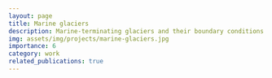 ```yaml
---
layout: page
title: Marine glaciers
description: Marine-terminating glaciers and their boundary conditions 
img: assets/img/projects/marine-glaciers.jpg
importance: 6
category: work
related_publications: true
---
```


